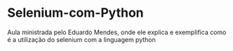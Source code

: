# Selenium-com-Python
Aula ministrada pelo Eduardo Mendes, onde ele explica e exemplifica como é a utilização do selenium com a linguagem python
